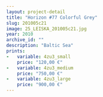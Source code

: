 ```yaml
---
layout: project-detail
title: "Horizon #77 Colorful Grey"
slug: 201005c21
image: 25_LEISKA_201005c21.jpg
year: 2010
archive_id: ""
description: "Baltic Sea"
prints: 
-   variable: 4zu3_small
    price: "120,00 €"
-   variable: 4zu3_medium
    price: "750,00 €"
-   variable: 4zu3_large
    price: "900,00 €"
---
```

